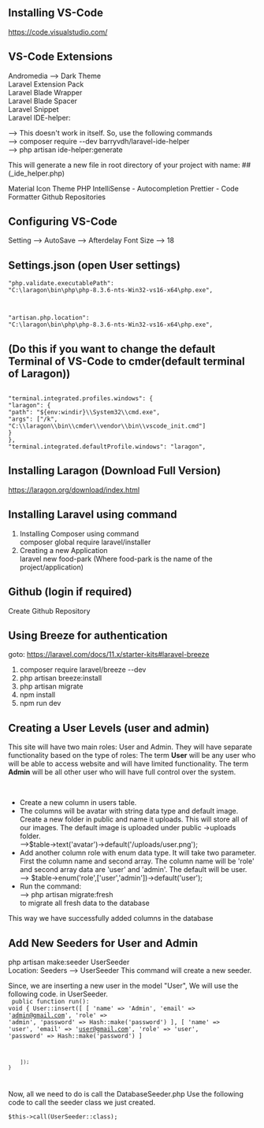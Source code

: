 ## Installing VS-Code

https://code.visualstudio.com/

## VS-Code Extensions

Andromedia --> Dark Theme<br/>
Laravel Extension Pack<br/>
Laravel Blade Wrapper<br/>
Laravel Blade Spacer<br/>
Laravel Snippet<br/>
Laravel IDE-helper:<br/>

--> This doesn't work in itself. So, use the following commands<br/>
--> composer require --dev barryvdh/laravel-ide-helper<br/>
--> php artisan ide-helper:generate<br/>

This will generate a new file in root directory of your project with name: ##(\_ide_helper.php)

Material Icon Theme
PHP IntelliSense - Autocompletion
Prettier - Code Formatter
Github Repositories

## Configuring VS-Code

Setting --> AutoSave --> Afterdelay
Font Size --> 18

## Settings.json (open User settings)

<code>"php.validate.executablePath": "C:\\laragon\\bin\\php\\php-8.3.6-nts-Win32-vs16-x64\\php.exe",

"artisan.php.location": "C:\\laragon\\bin\\php\\php-8.3.6-nts-Win32-vs16-x64\\php.exe",</code>

## (Do this if you want to change the default Terminal of VS-Code to cmder(default terminal of Laragon))

<code>
"terminal.integrated.profiles.windows": {
"laragon": {
"path": "${env:windir}\\System32\\cmd.exe",
"args": ["/k", "C:\\laragon\\bin\\cmder\\vendor\\bin\\vscode_init.cmd"]
}
},
"terminal.integrated.defaultProfile.windows": "laragon",</code>

## Installing Laragon (Download Full Version)

https://laragon.org/download/index.html

## Installing Laravel using command

1. Installing Composer using command<br/>
   composer global require laravel/installer
2. Creating a new Application<br/>
   laravel new food-park (Where food-park is the name of the project/application)

## Github (login if required)

Create Github Repository

## Using Breeze for authentication

goto: https://laravel.com/docs/11.x/starter-kits#laravel-breeze

1. composer require laravel/breeze --dev
2. php artisan breeze:install
3. php artisan migrate
4. npm install
5. npm run dev

## Creating a User Levels (user and admin)

This site will have two main roles: User and Admin.
They will have separate functionality based on the type of roles:
The term <b>User</b> will be any user who will be able to access website and will have limited functionality.
The term <b>Admin</b> will be all other user who will have full control over the system.

<br/>
<ul>
<li>Create a new column in users table.</li>
<li>The columns will be avatar with string data type and default image. 
Create a new folder in public and name it uploads. This will store all of our images. The default image is uploaded under public ->uploads folder. <br/>
-->$table->text('avatar')->default('/uploads/user.png');
</li>
<li>Add another column role with enum data type. It will take two parameter. 
First the column name and second array. The column name will be 'role' and second array data are 'user' and 'admin'. The default will be user.<br/>
--> $table->enum('role',['user','admin'])->default('user');
</li>
<li>Run the command: <br/>
--> php artisan migrate:fresh<br/>
to migrate all fresh data to the database
</li>
</ul>
This way we have successfully added columns in the database

## Add New Seeders for User and Admin

php artisan make:seeder UserSeeder<br/>
Location: Seeders --> UserSeeder
This command will create a new seeder. <br/>

Since, we are inserting a new user in the model "User", We will use
the following code. in UserSeeder.
<br/>
<code>
public function run(): void
{
User::insert([
[
'name' => 'Admin',
'email' => 'admin@gmail.com',
'role' => 'admin',
'password' => Hash::make('password')
],
[
'name' => 'user',
'email' => 'user@gmail.com',
'role' => 'user',
'password' => Hash::make('password')
]

        ]);
    }

</code>

Now, all we need to do is call the DatabaseSeeder.php
Use the following code to call the seeder class we just created.<br/>
<code>
$this->call(UserSeeder::class);
</code>
